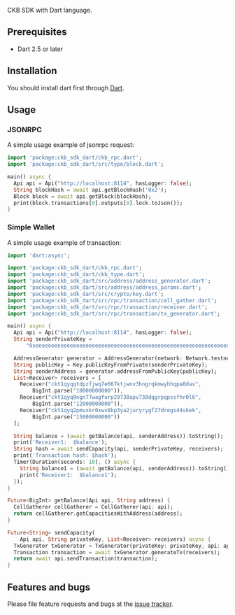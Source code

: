 CKB SDK with Dart language.

## Prerequisites

- Dart 2.5 or later

## Installation

You should install dart first through [Dart](https://dart.dev/get-dart).

## Usage

### JSONRPC

A simple usage example of jsonrpc request:

```dart
import 'package:ckb_sdk_dart/ckb_rpc.dart';
import 'package:ckb_sdk_dart/src/type/block.dart';

main() async {
  Api api = Api("http://localhost:8114", hasLogger: false);
  String blockHash = await api.getBlockHash('0x2');
  Block block = await api.getBlock(blockHash);
  print(block.transactions[0].outputs[0].lock.toJson());
}
```

### Simple Wallet

A simple usage example of transaction:

```dart
import 'dart:async';

import 'package:ckb_sdk_dart/ckb_rpc.dart';
import 'package:ckb_sdk_dart/ckb_type.dart';
import 'package:ckb_sdk_dart/src/address/address_generator.dart';
import 'package:ckb_sdk_dart/src/address/address_params.dart';
import 'package:ckb_sdk_dart/src/crypto/key.dart';
import 'package:ckb_sdk_dart/src/rpc/transaction/cell_gather.dart';
import 'package:ckb_sdk_dart/src/rpc/transaction/receiver.dart';
import 'package:ckb_sdk_dart/src/rpc/transaction/tx_generator.dart';

main() async {
  Api api = Api("http://localhost:8114", hasLogger: false);
  String senderPrivateKey =
      "0xeeeeeeeeeeeeeeeeeeeeeeeeeeeeeeeeeeeeeeeeeeeeeeeeeeeeeeeeeeeeeeee";

  AddressGenerator generator = AddressGenerator(network: Network.testnet);
  String publicKey = Key.publicKeyFromPrivate(senderPrivateKey);
  String senderAddress = generator.addressFromPublicKey(publicKey);
  List<Receiver> receivers = [
    Receiver("ckt1qyqqtdpzfjwq7e667ktjwnv3hngrqkmwyhhqpa8dav",
        BigInt.parse("10000000000")),
    Receiver("ckt1qyq9ngn77wagfurp29738apv738dqgrpqpssfhr0l6",
        BigInt.parse("12000000000")),
    Receiver("ckt1qyq2pmuxkr0xwx8kp3ya2juryrygf27dregs44skek",
        BigInt.parse("15000000000"))
  ];

  String balance = (await getBalance(api, senderAddress)).toString();
  print('Receiver1:  $balance');
  String hash = await sendCapacity(api, senderPrivateKey, receivers);
  print('Transaction hash: $hash');
  Timer(Duration(seconds: 10), () async {
    String balance1 = (await getBalance(api, senderAddress)).toString();
    print('Receiver1:  $balance1');
  });
}

Future<BigInt> getBalance(Api api, String address) {
  CellGatherer cellGatherer = CellGatherer(api: api);
  return cellGatherer.getCapacitiesWithAddress(address);
}

Future<String> sendCapacity(
    Api api, String privateKey, List<Receiver> receivers) async {
  TxGenerator txGenerator = TxGenerator(privateKey: privateKey, api: api);
  Transaction transaction = await txGenerator.generateTx(receivers);
  return await api.sendTransaction(transaction);
}

```

## Features and bugs

Please file feature requests and bugs at the [issue tracker][tracker].

[tracker]: http://example.com/issues/replaceme
